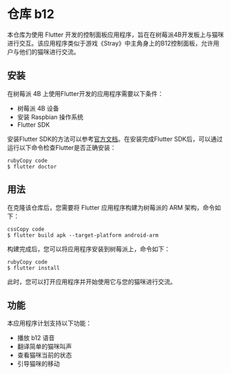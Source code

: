 # 仓库 b12

本仓库为使用 Flutter 开发的控制面板应用程序，旨在在树莓派4B开发板上与猫咪进行交互。该应用程序类似于游戏《Stray》中主角身上的B12控制面板，允许用户与他们的猫咪进行交流。



## 安装

在树莓派 4B 上使用Flutter开发的应用程序需要以下条件：

- 树莓派 4B 设备
- 安装 Raspbian 操作系统
- Flutter SDK

安装Flutter SDK的方法可以参考[官方文档](https://flutter.dev/docs/get-started/install/linux)。在安装完成Flutter SDK后，可以通过运行以下命令检查Flutter是否正确安装：

```
rubyCopy code
$ flutter doctor
```

## 用法

在克隆该仓库后，您需要将 Flutter 应用程序构建为树莓派的 ARM 架构，命令如下：

```
cssCopy code
$ flutter build apk --target-platform android-arm
```

构建完成后，您可以将应用程序安装到树莓派上，命令如下：

```
rubyCopy code
$ flutter install
```

此时，您可以打开应用程序并开始使用它与您的猫咪进行交流。

## 功能

本应用程序计划支持以下功能：

- 播放 b12 语音
- 翻译简单的猫咪叫声
- 查看猫咪当前的状态
- 引导猫咪的移动
